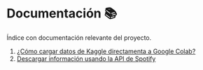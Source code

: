 # Documentación 📚

Índice con documentación relevante del proyecto.

1. [¿Cómo cargar datos de Kaggle directamenta a Google Colab?](https://github.com/alcazar90/CC5205-3-proyecto/tree/main/doc/kaggle_y_googleColab.md)
1. [Descargar información usando la API de Spotify](https://github.com/alcazar90/CC5205-3-proyecto/tree/main/doc/api_spotify.md)
